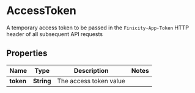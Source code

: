 

# AccessToken

A temporary access token to be passed in the `Finicity-App-Token` HTTP header of all subsequent API requests

## Properties

| Name | Type | Description | Notes |
|------------ | ------------- | ------------- | -------------|
|**token** | **String** | The access token value |  |



